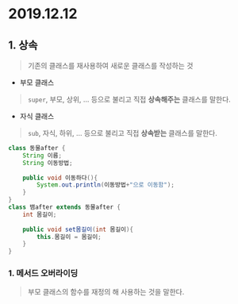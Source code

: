 # 2019.12.12

## 1. 상속

> 기존의 클래스를 재사용하여 새로운 클래스를 작성하는 것

* 부모 클래스

> `super`, 부모, 상위, ... 등으로 불리고 직접 **상속해주는** 클래스를 말한다.

* 자식 클래스

> `sub`, 자식, 하위, ... 등으로 불리고 직접 **상속받는** 클래스를 말한다.

```java
class 동물after {
	String 이름;
	String 이동방법;
	
	public void 이동하다(){
		System.out.println(이동방법+"으로 이동함");
	}
}
class 뱀after extends 동물after {
	int 몸길이;
	
	public void set몸길이(int 몸길이){
		this.몸길이 = 몸길이;
	}
}
```

### 1. 메서드 오버라이딩

> 부모 클래스의 함수를 재정의 해 사용하는 것을 말한다.